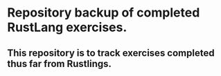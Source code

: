 # Repository backup of completed RustLang exercises.

## This repository is to track exercises completed thus far from Rustlings.